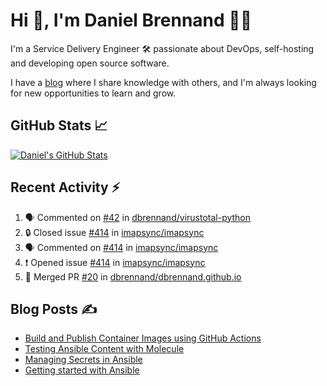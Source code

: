 # Hi 👋, I'm Daniel Brennand 👨‍💻

I'm a Service Delivery Engineer 🛠 passionate about DevOps, self-hosting and developing open source software.

I have a [blog](https://danielbrennand.com/blog/) where I share knowledge with others, and I'm always looking for new opportunities to learn and grow.

## GitHub Stats 📈

[![Daniel's GitHub Stats](https://github-readme-stats-dbrennand.vercel.app/api?username=dbrennand&show_icons=true&count_private=true&hide_border=true&theme=dark)](https://github.com/anuraghazra/github-readme-stats)

## Recent Activity ⚡

<!--START_SECTION:activity-->
1. 🗣 Commented on [#42](https://github.com/dbrennand/virustotal-python/issues/42#issuecomment-1732555389) in [dbrennand/virustotal-python](https://github.com/dbrennand/virustotal-python)
2. 🔒 Closed issue [#414](https://github.com/imapsync/imapsync/issues/414) in [imapsync/imapsync](https://github.com/imapsync/imapsync)
3. 🗣 Commented on [#414](https://github.com/imapsync/imapsync/issues/414#issuecomment-1726603808) in [imapsync/imapsync](https://github.com/imapsync/imapsync)
4. ❗ Opened issue [#414](https://github.com/imapsync/imapsync/issues/414) in [imapsync/imapsync](https://github.com/imapsync/imapsync)
5. 🎉 Merged PR [#20](https://github.com/dbrennand/dbrennand.github.io/pull/20) in [dbrennand/dbrennand.github.io](https://github.com/dbrennand/dbrennand.github.io)
<!--END_SECTION:activity-->

## Blog Posts ✍

<!-- BLOG-POST-LIST:START -->
- [Build and Publish Container Images using GitHub Actions](https://danielbrennand.com/blog/build-and-publish-container-image-gha/)
- [Testing Ansible Content with Molecule](https://danielbrennand.com/blog/testing-ansible-content/)
- [Managing Secrets in Ansible](https://danielbrennand.com/blog/managing-secrets-in-ansible/)
- [Getting started with Ansible](https://danielbrennand.com/blog/getting-started-ansible/)
<!-- BLOG-POST-LIST:END -->
